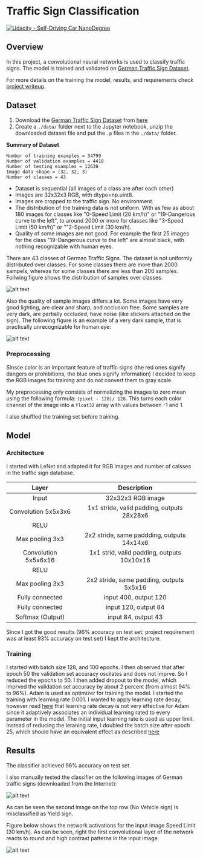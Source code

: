 # Traffic Sign Classification
[![Udacity - Self-Driving Car NanoDegree](https://s3.amazonaws.com/udacity-sdc/github/shield-carnd.svg)](http://www.udacity.com/drive)

Overview
---
In this project, a convolutional neural networks is used to classify traffic signs. The model is trained and validated on [German Traffic Sign Dataset](http://benchmark.ini.rub.de/?section=gtsrb&subsection=dataset). 



For more details on the training the model, results, and requirements check [project writeup](https://github.com/zardosht/Traffic_Sign_Classifier_SDCP3/blob/master/writeup_template.md). 

[//]: # (Image References)

[training_set_distribution]: ./writeup_images/training_set_distribution.png "Training Set Distribution"
[example_sample]: ./writeup_images/example_sample.png "An example training image"
[poor_sample]: ./writeup_images/poor_sample.png "A very dark sample"
[test_images]: ./writeup_images/test_images.png "Images for manual test"
[classification_results_on_test_images]: ./writeup_images/classification_results_on_test_images.png "Results of manual classification on test images"
[top5_probabilities1]: ./writeup_images/top5_probabilities1.png "Top 5 probabilities for each input image"
[top5_probabilities2]: ./writeup_images/top5_probabilities2.png "Top 5 probabilities for each input image"
[network_activations]: ./writeup_images/network_activations.png "Network activations"


## Dataset 

1. Download the [German Traffic Sign Dataset](http://benchmark.ini.rub.de/?section=gtsrb&subsection=dataset) from [here](https://s3-us-west-1.amazonaws.com/udacity-selfdrivingcar/traffic-signs-data.zip)
2. Create a `./data/` folder next to the Jupyter notebook, unzip the downloaded dataset file and put the `.p` files in the `./data/` folder. 

**Summary of Dataset**

```
Number of training examples = 34799
Number of validation examples = 4410
Number of testing examples = 12630
Image data shape = (32, 32, 3)
Number of classes = 43
```

* Dataset is sequential (all images of a class are after each other)
* Images are 32x32x3 RGB, with dtype=np.uint8. 
* Images are cropped to the traffic sign. No environment. 
* The distribution of the training data is not uniform. With as few as about 180 images for classes like "0-Speed Limit (20 km/h)" or "19-Dangerous curve to the left", to around 2000 or more for classes like "3-Speed Limit (50 km/h)" or ""2-Speed Limit (30 km/h). 
* Quality of some images are not good. For example the first 25 images for the class "19-Dangerous curve to the left" are almost black, with nothing recognizable with human eyes. 

There are 43 classes of German Traffic Signs. The dataset is not uniformly distributed over classes. For some classes there are more than 2000 sampels, whereas for some classes there are less than 200 samples. Follwing figure shows the distribution of samples over classes. 

![alt text][training_set_distribution]

Also the quality of sample images differs a lot. Some images have very good lighting, are clear and sharp, and occlusion free. Some samples are very dark, are partially occluded, have noise (like stickers attached on the sign). The following figure is an example of a very dark sample, that is practically unrecognizable for human eye: 

![alt text][poor_sample]

### Preprocessing
Sinsce color is an important feature of traffic signs (the red ones signify dangers or prohibitions, the blue ones signify information) I decided to keep the RGB images for training and do not convert them to gray scale. 

My preprocessing only consists of normalizing the images to zero mean using the following formula: `(pixel - 128)/ 128`. This turns each color channel of the image into a `float32` array with values between -1 and 1. 

I also shuffled the training set before training. 

## Model

### Architecture

I started with LeNet and adapted it for RGB images and number of calsses in the traffic sign database. 

| Layer         	               |     Description                                                       | 
|:-----------------------------:|:-------------------------------------------------------------:| 
| Input         	               | 32x32x3 RGB image   		                   	       | 
| Convolution 5x5x3x6   | 1x1 stride, valid padding, outputs 28x28x6        |
| RELU			       |									       |
| Max pooling	3x3         | 2x2 stride,  same paddding, outputs 14x14x6    |
| Convolution 5x5x6x16 | 1x1 strid, valid padding, outputs 10x10x16        |
| RELU                             |                                                                               |
| Max pooling	3x3         | 2x2 stride, same padding,  outputs 5x5x16         |
| Fully connected            | input 400, output 120                                           |
| Fully connected            | input 120, output 84                                             |
| Softmax (Output)         | input 84, output 43                                               |

Since I got the good results (96% accuracy on test set; project requirement was at least 93% accuracy on test set) I kept the architecture. 

### Training

I started with batch size 128, and 100 epochs. I then observed that after epoch 50 the validation set accuracy oscilates and does not imprve. So I reduced the epochs to 50. 
I then added dropout to the model, which imprved the validation set accuracy by about 2 percent (from almost 94% to 96%). 
Adam is used as optimizer for training the model. I started the training with learning rate 0.001. I wanted to apply learning rate decay, however read [here](https://stackoverflow.com/a/39526318/228965) that learning rate decay is not very effective for Adam since it adaptively associates an individual learning rated to every parameter in the model. The initial input learning rate is used as upper limit. 
Instead of reducing the leraning rate, I doubled the batch size after epoch 25, which should have an equivalent effect as described [here](https://arxiv.org/pdf/1711.00489.pdf)  


## Results

The classifier achieved 96% accuracy on test set. 

I also manually tested the classifier on the following images of German traffic signs (downloaded from the Internet): 

![alt text][classification_results_on_test_images]

As can be seen the second image on the top row (No Vehicle sign) is misclassified as Yield sign. 

Figure below shows the network activations for the input image Speed Limit (30 km/h). As can be seen, right the first convolutional layer of the network reacts to round and high contrast patterns in the input image. 

![alt text][network_activations]






